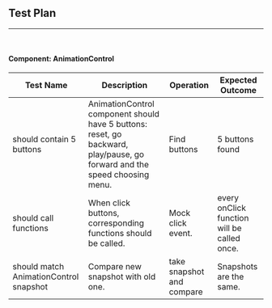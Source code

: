 ## Test Plan
--------
<br>


#### Component: AnimationControl

|Test Name|Description|Operation|Expected Outcome|
|----|------|----------------|------------|
|should contain 5 buttons|AnimationControl component should have 5 buttons: reset, go backward, play/pause, go forward and the speed choosing menu.|Find buttons|5 buttons found|
| should call functions | When click buttons, corresponding functions should be called. | Mock click event. | every onClick function will be called once. |
| should match AnimationControl snapshot | Compare new snapshot with old one. | take snapshot and compare | Snapshots are the same. |
